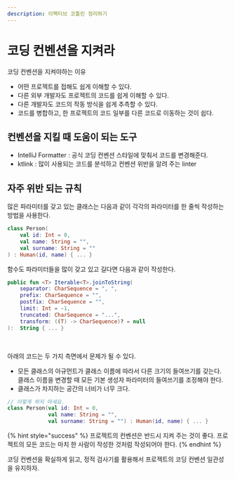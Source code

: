 ```yaml
---
description: 이펙티브 코틀린 정리하기
---
```


# 코딩 컨벤션을 지켜라

코딩 컨벤션을 지켜야하는 이유

- 어떤 프로젝트를 접해도 쉽게 이해할 수 있다.
- 다른 외부 개발자도 프로젝트의 코드를 쉽게 이해할 수 있다.
- 다른 개발자도 코드의 작동 방식을 쉽게 추측할 수 있다.
- 코드를 병합하고, 한 프로젝트의 코드 일부를 다른 코드로 이동하는 것이 쉽다.

## 컨벤션을 지킬 때 도움이 되는 도구

- IntelliJ Formatter : 공식 코딩 컨벤션 스타일에 맞춰서 코드를 변경해준다.
- ktlink : 많이 사용되는 코드를 분석하고 컨벤션 위반을 알려 주는 linter

## 자주 위반 되는 규칙

많은 파라미터를 갖고 있는 클래스는 다음과 같이 각각의 파라미터를 한 줄씩 작성하는 방법을 사용한다.

```kotlin
class Person(
    val id: Int = 0,
    val name: String = "",
    val surname: String = ""
) : Human(id, name) { ... }
```

함수도 파라미터들을 많이 갖고 있고 길다면 다음과 같이 작성한다.

```kotlin
public fun <T> Iterable<T>.joinToString(
    separator: CharSequence = ", ",
    prefix: CharSequence = "",
    postfix: CharSequence = "",
    limit: Int = -1,
    truncated: CharSequence = "...",
    transform: ((T) -> CharSequence)? = null
):  String { ... }
```

<br>

아래의 코드는 두 가지 측면에서 문제가 될 수 있다.

- 모든 클래스의 아규먼트가 클래스 이름에 따라서 다른 크기의 들여쓰기를 갖는다. 클래스 이름을 변경할 때 모든 기본 생성자 파라미터의 들여쓰기를 조정해야 한다.
- 클래스가 차지하는 공간의 너비가 너무 크다.

```kotlin
// 이렇게 하지 마세요.
class Person(val id: Int = 0,
             val name: String = "",
             val surname: String = "") : Human(id, name) { ... }
```

{% hint style="success" %}
프로젝트의 컨벤션은 반드시 지켜 주는 것이 좋다. 프로젝트의 모든 코드는 마치 한 사람이 작성한 것처럼 작성되어야 한다.
{% endhint %}

코딩 컨벤션을 확실하게 읽고, 정적 검사기를 활용해서 프로젝트의 코딩 컨벤션 일관성을 유지하자.